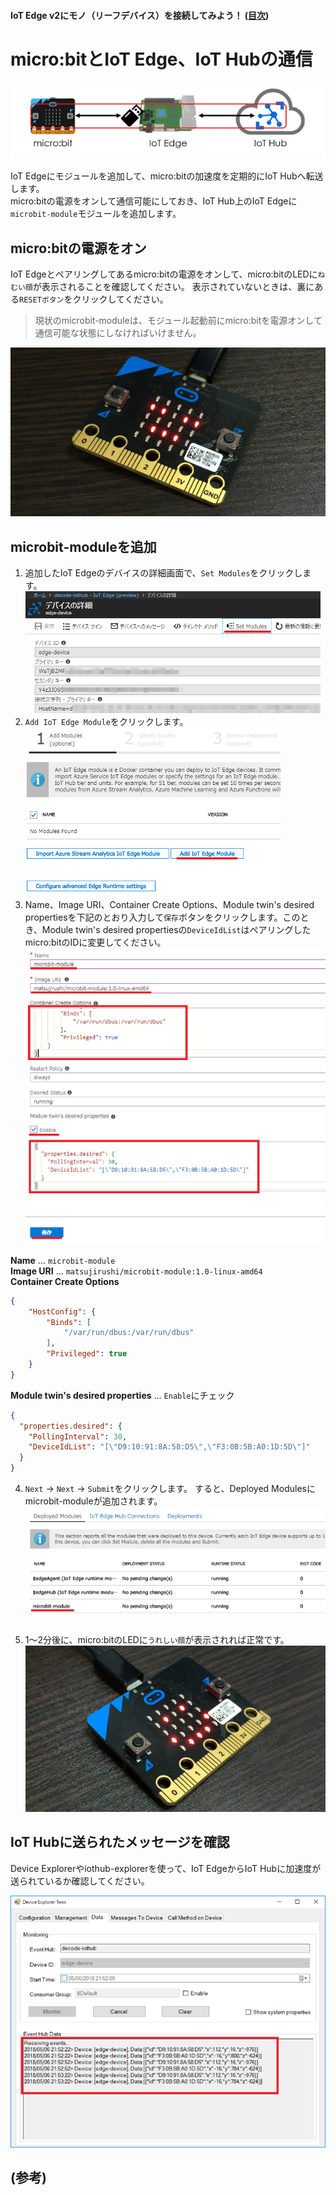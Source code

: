 #### IoT Edge v2にモノ（リーフデバイス）を接続してみよう！ ([目次](readme.md))

# micro:bitとIoT Edge、IoT Hubの通信

![23](img/23.png)

IoT Edgeにモジュールを追加して、micro:bitの加速度を定期的にIoT Hubへ転送します。  
micro:bitの電源をオンして通信可能にしておき、IoT Hub上のIoT Edgeに`microbit-module`モジュールを追加します。  

## micro:bitの電源をオン

IoT Edgeとペアリングしてあるmicro:bitの電源をオンして、micro:bitのLEDに`ねむい顔`が表示されることを確認してください。
表示されていないときは、裏にある`RESETボタン`をクリックしてください。

> 現状のmicrobit-moduleは、モジュール起動前にmicro:bitを電源オンして通信可能な状態にしなければいけません。

![27](img/27.png)

## microbit-moduleを追加

1. 追加したIoT Edgeのデバイスの詳細画面で、`Set Modules`をクリックします。  
![28](img/28.png)
1. `Add IoT Edge Module`をクリックします。  
![29](img/29.png)
1. Name、Image URI、Container Create Options、Module twin's desired propertiesを下記のとおり入力して`保存`ボタンをクリックします。このとき、Module twin's desired propertiesの`DeviceIdList`はペアリングしたmicro:bitのIDに変更してください。  
![30](img/30.png)

**Name** ... `microbit-module`  
**Image URI** ... `matsujirushi/microbit-module:1.0-linux-amd64`  
**Container Create Options**
```json
{
    "HostConfig": {
        "Binds": [
            "/var/run/dbus:/var/run/dbus"
        ],
        "Privileged": true
    }
}
```
**Module twin's desired properties** ... `Enable`にチェック
```json
{
  "properties.desired": {
    "PollingInterval": 30,
    "DeviceIdList": "[\"D9:10:91:8A:58:D5\",\"F3:0B:5B:A0:1D:5D\"]"
  }
}
```

4. `Next` -> `Next` -> `Submit`をクリックします。
すると、Deployed Modulesにmicrobit-moduleが追加されます。  
![31](img/31.png)

1. 1～2分後に、micro:bitのLEDに`うれしい顔`が表示されれば正常です。  
![26](img/26.png)

## IoT Hubに送られたメッセージを確認

Device Explorerやiothub-explorerを使って、IoT EdgeからIoT Hubに加速度が送られているか確認してください。

![32](img/32.png)

## (参考)
